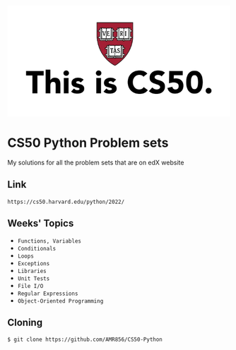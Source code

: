 
![Logo](cs50_image.png)

# CS50 Python Problem sets

My solutions for all the problem sets that are on edX website

## Link
```
https://cs50.harvard.edu/python/2022/
```

## Weeks' Topics

- `Functions, Variables`
- `Conditionals`
- `Loops`
- `Exceptions`
- `Libraries`
- `Unit Tests`
- `File I/O`
- `Regular Expressions`
- `Object-Oriented Programming`

## Cloning

```
$ git clone https://github.com/AMR856/CS50-Python
```